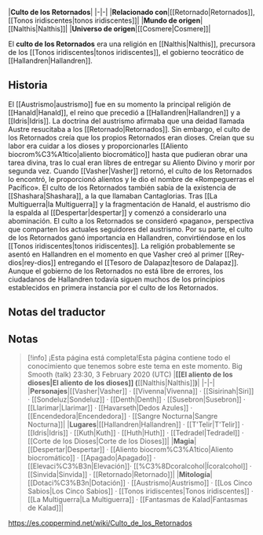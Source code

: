 

|**Culto de los Retornados**|
|-|-|
|**Relacionado con**|[[Retornado\|Retornados]], [[Tonos iridiscentes\|tonos iridiscentes]]|
|**Mundo de origen**|[[Nalthis\|Nalthis]]|
|**Universo de origen**|[[Cosmere\|Cosmere]]|

El **culto de los Retornados** era una religión en [[Nalthis\|Nalthis]], precursora de los [[Tonos iridiscentes\|tonos iridiscentes]], el gobierno teocrático de [[Hallandren\|Hallandren]].

## Historia
El [[Austrismo\|austrismo]] fue en su momento la principal religión de [[Hanald\|Hanald]], el reino que precedió a [[Hallandren\|Hallandren]] y a [[Idris\|Idris]]. La doctrina del austrismo afirmaba que una deidad llamada Austre resucitaba a los [[Retornado\|Retornados]]. Sin embargo, el culto de los Retornados creía que los propios Retornados eran dioses. Creían que su labor era cuidar a los dioses y proporcionarles [[Aliento biocrom%C3%A1tico\|aliento biocromático]] hasta que pudieran obrar una tarea divina, tras lo cual eran libres de entregar su Aliento Divino y morir por segunda vez. Cuando [[Vasher\|Vasher]] retornó, el culto de los Retornados lo encontró, le proporcionó alientos y le dio el nombre de «Rompeguerras el Pacífico». El culto de los Retornados también sabía de la existencia de [[Shashara\|Shashara]], a la que llamaban Cantaglorias.
Tras [[La Multiguerra\|la Multiguerra]] y la fragmentación de Hanald, el austrismo dio la espalda al [[Despertar\|despertar]] y comenzó a considerarlo una abominación. El culto a los Retornados se consideró «pagano», perspectiva que comparten los actuales seguidores del austrismo. Por su parte, el culto de los Retornados ganó importancia en Hallandren, convirtiéndose en los [[Tonos iridiscentes\|tonos iridiscentes]]. La religión probablemente se asentó en Hallandren en el momento en que Vasher creó al primer [[Rey-dios\|rey-dios]] entregando el [[Tesoro de Dalapaz\|tesoro de Dalapaz]]. Aunque el gobierno de los Retornados no está libre de errores, los ciudadanos de Hallandren todavía siguen muchos de los principios establecidos en primera instancia por el culto de los Retornados.

## Notas del traductor

## Notas

> [!info] ¡Esta página está completa!Esta página contiene todo el conocimiento que tenemos sobre este tema en este momento.
Big Smooth (talk) 23:30, 3 February 2020 (UTC)
|**[[El aliento de los dioses\|El aliento de los dioses]] (**[[Nalthis\|Nalthis]]**)**|
|-|-|
|**Personajes**|[[Vasher\|Vasher]] · [[Vivenna\|Vivenna]] · [[Sisirinah\|Siri]] · [[Sondeluz\|Sondeluz]] · [[Denth\|Denth]] · [[Susebron\|Susebron]] · [[Llarimar\|Llarimar]] · [[Havarseth\|Dedos Azules]] · [[Encendedora\|Encendedora]] · [[Sangre Nocturna\|Sangre Nocturna]]|
|**Lugares**|[[Hallandren\|Hallandren]] · [[T'Telir\|T'Telir]] · [[Idris\|Idris]] · [[Kuth\|Kuth]] · [[Huth\|Huth]] · [[Tedradel\|Tedradel]] · [[Corte de los Dioses\|Corte de los Dioses]]|
|**Magia**|[[Despertar\|Despertar]] · [[Aliento biocrom%C3%A1tico\|Aliento biocromático]] · [[Apagado\|Apagado]] · [[Elevaci%C3%B3n\|Elevación]]· [[%C3%8Dcoralcohol\|Ícoralcohol]] · [[Sinvida\|Sinvida]] · [[Retornado\|Retornado]]|
|**Mitología**|[[Dotaci%C3%B3n\|Dotación]] · [[Austrismo\|Austrismo]] · [[Los Cinco Sabios\|Los Cinco Sabios]] · [[Tonos iridiscentes\|Tonos iridiscentes]] · [[La Multiguerra\|La Multiguerra]] · [[Fantasmas de Kalad\|Fantasmas de Kalad]]|



https://es.coppermind.net/wiki/Culto_de_los_Retornados